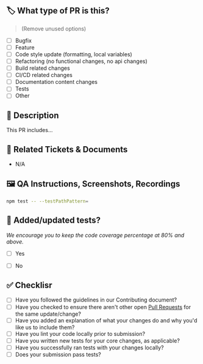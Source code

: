 ## 🏷️ What type of PR is this? 

> (Remove unused options)
- [ ] Bugfix
- [ ] Feature
- [ ] Code style update (formatting, local variables)
- [ ] Refactoring (no functional changes, no api changes)
- [ ] Build related changes
- [ ] CI/CD related changes
- [ ] Documentation content changes
- [ ] Tests
- [ ] Other

## 🎯 Description

This PR includes...

## 📝 Related Tickets & Documents
- N/A

## 🖼️ QA Instructions, Screenshots, Recordings

```bash
npm test -- --testPathPattern=
```

## 🧪 Added/updated tests?
_We encourage you to keep the code coverage percentage at 80% and above._

- [ ] Yes
- [ ] No


## ✅ Checklisr

- [ ] Have you followed the guidelines in our Contributing document?
- [ ] Have you checked to ensure there aren't other open [Pull Requests](https://github.com/jaflesch/ts-pokeapi/pulls) for the same update/change?
- [ ] Have you added an explanation of what your changes do and why you'd like us to include them?
- [ ] Have you lint your code locally prior to submission?
- [ ] Have you written new tests for your core changes, as applicable?
- [ ] Have you successfully ran tests with your changes locally?
- [ ] Does your submission pass tests?
